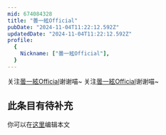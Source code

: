 ```yaml
---
mid: 674084328
title: "曇一絃Official"
pubDate: "2024-11-04T11:22:12.592Z"
updatedDate: "2024-11-04T11:22:12.592Z"
profile:
  {
    Nickname: ["曇一絃Official"],
  }
---
```


关注[曇一絃Official](https://space.bilibili.com/674084328)谢谢喵~ 关注[曇一絃Official](https://space.bilibili.com/674084328)谢谢喵~

## 此条目有待补充
你可以在[这里](https://github.com/Yuhanawa/VTuber.ICU-Content/edit/master/v/曇一絃Official/index.md)编辑本文
